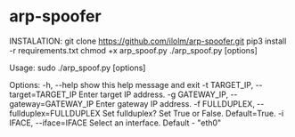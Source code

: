# arp-spoofer

INSTALATION:
git clone https://github.com/ilolm/arp-spoofer.git
pip3 install -r requirements.txt
chmod +x arp_spoof.py
./arp_spoof.py [options]


Usage: sudo ./arp_spoof.py [options]

Options:
  -h, --help            show this help message and exit
  -t TARGET_IP, --target=TARGET_IP
                        Enter target IP address.
  -g GATEWAY_IP, --gateway=GATEWAY_IP
                        Enter gateway IP address.
  -f FULLDUPLEX, --fullduplex=FULLDUPLEX
                        Set fullduplex? Set True or False. Default=True.
  -i IFACE, --iface=IFACE
                        Select an interface. Default - "eth0"

